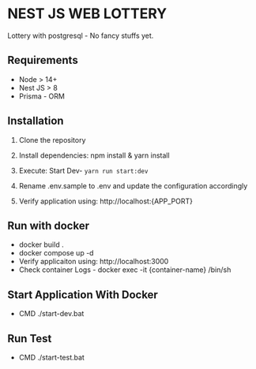 # NEST JS WEB LOTTERY

Lottery with postgresql - No fancy stuffs yet.

## Requirements

- Node > 14+
- Nest JS > 8
- Prisma - ORM

## Installation

1. Clone the repository
2. Install dependencies: npm install & yarn install
3. Execute:
   Start Dev- `yarn run start:dev`

4. Rename .env.sample to .env and update the configuration accordingly
5. Verify application using: http://localhost:{APP_PORT}

## Run with docker

- docker build .
- docker compose up -d
- Verify applicaiton using: http://localhost:3000
- Check container Logs - docker exec -it {container-name} /bin/sh

## Start Application With Docker

- CMD ./start-dev.bat

## Run Test

- CMD ./start-test.bat
